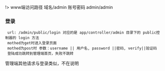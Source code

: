!> www端访问路径 域名/admin  账号密码 admin/admin
### 登录
```
 url: /admin/public/login 对应的是 app/controller/admin 目录下的 public控制器的 login 方法
 mothed为get时进入登录页面
 mothed为post时 参数：username || 用户名, password ||密码, verify||验证码
 登陆成功跳转到管理端首页，失败不跳转
 ```
 管理端其他请求与登录类似，不在说明


